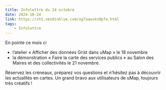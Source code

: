 ```yaml
---
title: Infolettre du 24 octobre
date: 2024-10-24
link: https://sh1.sendinblue.com/ag7aawskn9pfe.html
tags:
    - Infolettre
---
```


En pointe ce mois ci

* l’atelier « Afficher des données Grist dans uMap » le 18 novembre
* la démonstration  « Faire la carte des services publics » au Salon des Maires et des collectivités le 21 novembre.

Réservez les créneaux, préparez vos questions et n’hésitez pas à découvrir les actualités en cartes. Un grand bravo aux utilisateurs de uMap, toujours très créatifs !
